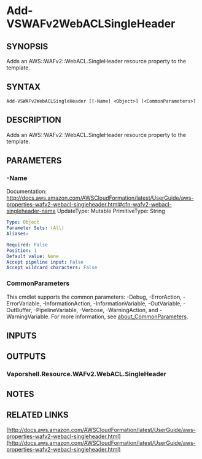 # Add-VSWAFv2WebACLSingleHeader

## SYNOPSIS
Adds an AWS::WAFv2::WebACL.SingleHeader resource property to the template.

## SYNTAX

```
Add-VSWAFv2WebACLSingleHeader [[-Name] <Object>] [<CommonParameters>]
```

## DESCRIPTION
Adds an AWS::WAFv2::WebACL.SingleHeader resource property to the template.

## PARAMETERS

### -Name
Documentation: http://docs.aws.amazon.com/AWSCloudFormation/latest/UserGuide/aws-properties-wafv2-webacl-singleheader.html#cfn-wafv2-webacl-singleheader-name
UpdateType: Mutable
PrimitiveType: String

```yaml
Type: Object
Parameter Sets: (All)
Aliases:

Required: False
Position: 1
Default value: None
Accept pipeline input: False
Accept wildcard characters: False
```

### CommonParameters
This cmdlet supports the common parameters: -Debug, -ErrorAction, -ErrorVariable, -InformationAction, -InformationVariable, -OutVariable, -OutBuffer, -PipelineVariable, -Verbose, -WarningAction, and -WarningVariable. For more information, see [about_CommonParameters](http://go.microsoft.com/fwlink/?LinkID=113216).

## INPUTS

## OUTPUTS

### Vaporshell.Resource.WAFv2.WebACL.SingleHeader
## NOTES

## RELATED LINKS

[http://docs.aws.amazon.com/AWSCloudFormation/latest/UserGuide/aws-properties-wafv2-webacl-singleheader.html](http://docs.aws.amazon.com/AWSCloudFormation/latest/UserGuide/aws-properties-wafv2-webacl-singleheader.html)

